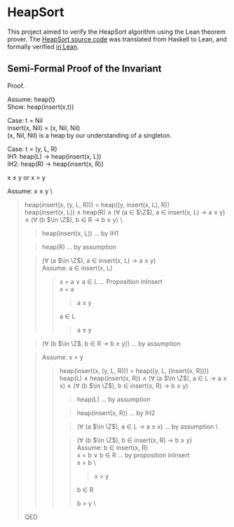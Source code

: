 # HeapSort

This project aimed to verify the HeapSort algorithm using the Lean theorem prover. The [HeapSort source code](https://github.com/holcombet/verifying-heapsort-in-lean/blob/main/heapSort.hs) was translated from Haskell to Lean, and formally verified [in Lean](https://github.com/holcombet/verifying-heapsort-in-lean/blob/main/HeapSort.lean). 

## Semi-Formal Proof of the Invariant

Proof. 

Assume: heap(t) \
Show: heap(insert(x,t))

Case: t = Nil \
insert(x, Nil) = (x, Nil, Nil) \
(x, Nil, Nil) is a heap by our understanding of a singleton.

Case: t = (y, L, R) \
IH1: heap(L) $\to$ heap(insert(x, L)) \
IH2: heap(R) $\to$ heap(insert(x, R))

x $\le$ y or x $>$ y

Assume: x $\le$ y \
> heap(insert(x, (y, L, R))) = heap((y, insert(x, L), R)) \
> heap(insert(x, L)) $\land$ heap(R) $\land$ ($\forall$ (a $\in$ $\Z$), a $\in$ insert(x, L) $\to$ a $\le$ y) $\land$ ($\forall$ (b $\in \Z$), b $\in$ R $\to$ b $\ge$ y) \
>> heap(insert(x, L)) ... by IH1 
>
>> heap(R) ... by assumption 
>
>> ($\forall$ (a $\in \Z$), a $\in$ insert(x, L) $\to$ a $\le$ y) \
>> Assume: a $\in$ insert(x, L) 
>>> x = a $\lor$ a $\in$ L ... Proposition inInsert \
>>> x = a  
>>>> a $\le$ y 
>>>
>>> a $\in$ L 
>>>> a $\le$ y 
>
>> ($\forall$ (b $\in \Z$, b $\in$ R $\to$ b $\ge$ y)) ... by assumption
>
>> Assume: x $>$ y
>>>heap(insert(x, (y, L, R))) = heap((y, L, (insert(x, R))))
>>> heap(L) $\land$ heap(insert(x, R)) $\land$ ($\forall$ (a $\in \Z$), a $\in$ L $\to$ a $\le$ x) $\land$ ($\forall$ (b $\in \Z$), b $\in$ insert(x, R) $\to$ b $\ge$ y)
>>>> heap(L) ... by assumption 
>>>
>>>> heap(insert(x, R)) ... by IH2 
>>>
>>>> ($\forall$ (a $\in \Z$), a $\in$ L $\to$ a $\le$ x) ... by assumption \
>>>
>>>> ($\forall$ (b $\in \Z$), b $\in$ insert(x, R) $\to$ b $\ge$ y) \
>>>> Assume: b $\in$ insert(x, R) \
>>>> x = b $\lor$ b $\in$ R ... by proposition inInsert \
>>>> x = b \
>>>>> x $>$ y
>>>>>
>>>> b $\in$ R
>>>>>
>>>> b $>$ y \
>
> QED